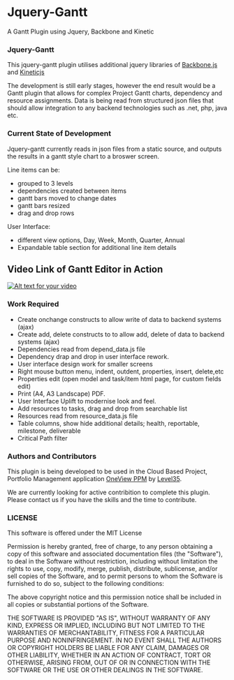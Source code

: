 Jquery-Gantt
============

A Gantt Plugin using Jquery, Backbone and Kinetic

### Jquery-Gantt
This jquery-gantt plugin utilises additional jquery libraries of [Backbone.js](http://backbonejs.org/) and [Kineticjs](http://kineticjs.com/)

The development is still early stages, however the end result would be a Gantt plugin that allows for complex Project Gantt charts, dependency and resource assignments. Data is being read from structured json files that should allow integration to any backend technologies such as .net, php, java etc.

### Current State of Development
Jquery-gantt currently reads in json files from a static source, and outputs the results in a gantt style chart to a broswer screen. 

Line items can be:
*  grouped to 3 levels
*  dependencies created between items
*  gantt bars moved to change dates
*  gantt bars resized
*  drag and drop rows

User Interface:
*  different view options, Day, Week, Month, Quarter, Annual
*  Expandable table section for additional line item details

## Video Link of Gantt Editor in Action
[![Alt text for your video](http://img.youtube.com/vi/2EzHS1TR2v0/0.jpg)](http://www.youtube.com/watch?v=2EzHS1TR2v0)

### Work Required
* Create onchange constructs to allow write of data to backend systems (ajax)
* Create add, delete constructs to to allow add, delete of data to backend systems (ajax)
* Dependencies read from depend_data.js file
* Dependency drap and drop in user interface rework.
* User interface design work for smaller screens 
* Right mouse button menu, indent, outdent, properties, insert, delete,etc
* Properties edit (open model and task/item html page, for custom fields edit)
* Print (A4, A3 Landscape) PDF.
* User Interface Uplift to modernise look and feel.
* Add resources to tasks, drag and drop from searchable list
* Resources read from resource_data.js file
* Table columns, show hide additional details; health, reportable, milestone, deliverable
* Critical Path filter

### Authors and Contributors
This plugin is being developed to be used in the Cloud Based Project, Portfolio Management application <a href="https://demo.oneviewapps.com" target="_blank">OneView PPM</a> by <a href="http://www.level35.net" target="_blank">Level35</a>.

We are currently looking for active contribition to complete this plugin. Please contact us if you have the skills and the time to contribute.

### LICENSE

This software is offered under the MIT License

Permission is hereby granted, free of charge, to any person obtaining a copy
of this software and associated documentation files (the "Software"), to deal
in the Software without restriction, including without limitation the rights
to use, copy, modify, merge, publish, distribute, sublicense, and/or sell
copies of the Software, and to permit persons to whom the Software is
furnished to do so, subject to the following conditions:

The above copyright notice and this permission notice shall be included in
all copies or substantial portions of the Software.

THE SOFTWARE IS PROVIDED "AS IS", WITHOUT WARRANTY OF ANY KIND, EXPRESS OR
IMPLIED, INCLUDING BUT NOT LIMITED TO THE WARRANTIES OF MERCHANTABILITY,
FITNESS FOR A PARTICULAR PURPOSE AND NONINFRINGEMENT. IN NO EVENT SHALL THE
AUTHORS OR COPYRIGHT HOLDERS BE LIABLE FOR ANY CLAIM, DAMAGES OR OTHER
LIABILITY, WHETHER IN AN ACTION OF CONTRACT, TORT OR OTHERWISE, ARISING FROM,
OUT OF OR IN CONNECTION WITH THE SOFTWARE OR THE USE OR OTHER DEALINGS IN
THE SOFTWARE.
